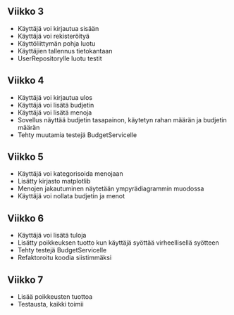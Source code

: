 ## Viikko 3
- Käyttäjä voi kirjautua sisään 
- Käyttäjä voi rekisteröityä
- Käyttöliittymän pohja luotu
- Käyttäjien tallennus tietokantaan
- UserRepositorylle luotu testit

## Viikko 4
- Käyttäjä voi kirjautua ulos
- Käyttäjä voi lisätä budjetin
- Käyttäjä voi lisätä menoja
- Sovellus näyttää budjetin tasapainon, käytetyn rahan määrän ja budjetin määrän
- Tehty muutamia testejä BudgetServicelle 
 
## Viikko 5  
- Käyttäjä voi kategorisoida menojaan
- Lisätty kirjasto matplotlib
- Menojen jakautuminen näytetään ympyrädiagrammin muodossa
- Käyttäjä voi nollata budjetin ja menot

## Viikko 6
- Käyttäjä voi lisätä tuloja
- Lisätty poikkeuksen tuotto kun käyttäjä syöttää virheellisellä syötteen
- Tehty testejä BudgetServicelle
- Refaktoroitu koodia siistimmäksi

## Viikko 7
- Lisää poikkeusten tuottoa 
- Testausta, kaikki toimii
